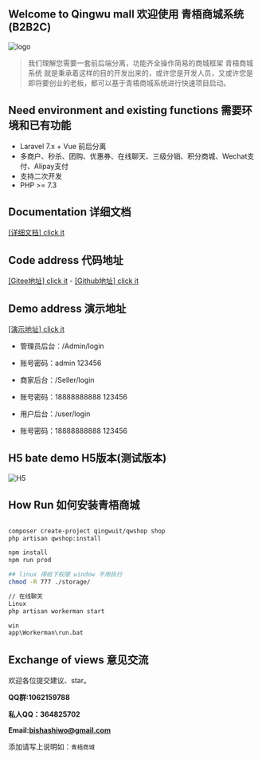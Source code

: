 ## Welcome to Qingwu mall 欢迎使用 青梧商城系统 (B2B2C)
![logo](https://gitee.com/qingwuitcn/qwshop/raw/master/resources/js/asset/pc/logo.png "logo")

> 我们理解您需要一套前后端分离，功能齐全操作简易的商城框架 青梧商城系统 就是秉承着这样的目的开发出来的，或许您是开发人员，又或许您是即将要创业的老板，都可以基于青梧商城系统进行快速项目启动。

## Need environment and existing functions 需要环境和已有功能
- Laravel 7.x + Vue 前后分离
- 多商户、秒杀、团购、优惠券、在线聊天、三级分销、积分商城、Wechat支付、Alipay支付
- 支持二次开发
- PHP >= 7.3

## Documentation 详细文档
[[详细文档] click it](http://doc.qingwuit.com/ "点击它[详细文档]")

## Code address 代码地址
[[Gitee地址] click it](https://gitee.com/qingwuitcn/qwshop "点击它[代码地址]") - [[Github地址] click it](https://github.com/qingwuit/qwshop "点击它[代码地址]")

## Demo address 演示地址
[[演示地址] click it](http://pc.qingwuit.com "点击它[演示地址]")

- 管理员后台：/Admin/login
- 账号密码：admin 123456

- 商家后台：/Seller/login
- 账号密码：18888888888 123456

- 用户后台：/user/login
- 账号密码：18888888888 123456

## H5 bate demo H5版本(测试版本) 
![H5](https://gitee.com/qingwuitcn/qwshop/raw/master/resources/js/asset/qrcode.png "H5")

## How Run 如何安装青梧商城

``` bash

composer create-project qingwuit/qwshop shop
php artisan qwshop:install

npm install
npm run prod

## linux 得给下权限 window 不用执行
chmod -R 777 ./storage/

// 在线聊天
Linux 
php artisan workerman start

win
app\Workerman\run.bat

```

## Exchange of views 意见交流 

欢迎各位提交建议、star。

**QQ群:1062159788**

**私人QQ：364825702**

**Email:bishashiwo@gmail.com**

添加请写上说明如：`青梧商城`
